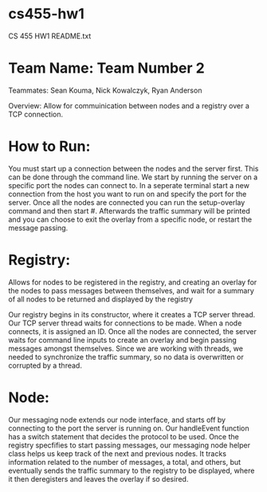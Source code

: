 # cs455-hw1
CS 455 HW1
README.txt

# Team Name: Team Number 2
Teammates: Sean Kouma, Nick Kowalczyk, Ryan Anderson

Overview: Allow for commuinication between nodes and a registry over a TCP 
connection. 

# How to Run: 
You must start up a connection between the nodes and the server first. 
This can be done through the command line. We start by running the server on a specific port
the nodes can connect to. In a seperate terminal start a new connection from the 
host you want to run on and specify the port for the server. Once all the nodes 
are connected you can run the setup-overlay command and then start #. Afterwards
the traffic summary will be printed and you can choose to exit the overlay from 
a specific node, or restart the message passing.

# Registry: 
Allows for nodes to be registered in the registry, and creating an overlay for 
the nodes to pass messages between themselves, and wait for a summary of all 
nodes to be returned and displayed by the registry

Our registry begins in its constructor, where it creates a TCP server thread. 
Our TCP server thread waits for connections to be made. When a node connects, 
it is assigned an ID. Once all the nodes are connected, the server waits for 
command line inputs to create an overlay and begin passing messages amongst themselves.
Since we are working with threads, we needed to synchronize the traffic summary,
so no data is overwritten or corrupted by a thread.  

# Node:
Our messaging node extends our node interface, and starts off by connecting
to the port the server is running on. Our handleEvent function has a switch statement 
that decides the protocol to be used. Once the registry specfifies to start passing
messages, our messaging node helper class helps us keep track of the next and 
previous nodes. It tracks information related to the number of messages, a total, and others,
but eventually sends the traffic summary to the registry to be displayed, where it
then deregisters and leaves the overlay if so desired.
